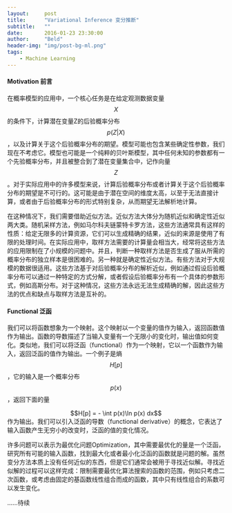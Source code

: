 ```yaml
---
layout:     post
title:      "Variational Inference 变分推断"
subtitle:   ""
date:       2016-01-23 23:30:00
author:     "Beld"
header-img: "img/post-bg-ml.png"
tags:
    - Machine Learning
---
```


#### Motivation 前言
在概率模型的应用中，一个核心任务是在给定观测数据变量$$X$$的条件下，计算潜在变量Z的后验概率分布$$p(Z|X)$$，以及计算关于这个后验概率分布的期望。模型可能也包含某些确定性参数，我们现在不考虑它。模型也可能是一个纯粹的贝叶斯模型，其中任何未知的参数都有一个先验概率分布，并且被整合到了潜在变量集合中，记作向量$$Z$$。对于实际应用中的许多模型来说，计算后验概率分布或者计算关于这个后验概率分布的期望是不可行的。这可能是由于潜在空间的维度太高，以至于无法直接计算，或者由于后验概率分布的形式特别复杂，从而期望无法解析地计算。

在这种情况下，我们需要借助近似方法。近似方法大体分为随机近似和确定性近似两大类。随机采样方法，例如马尔科夫链蒙特卡罗方法，这些方法通常具有这样的性质：给定无限多的计算资源，它们可以生成精确的结果，近似的来源是使用了有限的处理时间。在实际应用中，取样方法需要的计算量会相当大，经常将这些方法的应用限制在了小规模的问题中。并且，判断一种取样方法是否生成了服从所需的概率分布的独立样本是很困难的。另一种就是确定性近似方法。有些方法对于大规模的数据很适用。这些方法基于对后验概率分布的解析近似，例如通过假设后验概率分布可以通过一种特定的方式分解，或者假设后验概率分布有一个具体的参数形式，例如高斯分布。对于这种情况，这些方法永远无法生成精确的解，因此这些方法的优点和缺点与取样方法是互补的。

#### Functional 泛函
我们可以将函数想象为一个映射。这个映射以一个变量的值作为输入，返回函数值作为输出。函数的导数描述了当输入变量有一个无限小的变化时，输出值如何变化。类似地，我们可以将泛函（functional）作为一个映射，它以一个函数作为输入，返回泛函的值作为输出。一个例子是熵$$H[p]$$，它的输入是一个概率分布$$p(x)$$，返回下面的量
<center>$$H[p] = - \int p(x)\ln p(x) dx$$</center>
作为输出。我们可以引入泛函的导数（functional derivative）的概念，它表达了输入函数产生无穷小的改变时，泛函的值的变化情况。

许多问题可以表示为最优化问题Optimization，其中需要最优化的量是一个泛函，研究所有可能的输入函数，找到最大化或者最小化泛函的函数就是问题的解。虽然变分方法本质上没有任何近似的东西，但是它们通常会被用于寻找近似解。寻找近似解的过程可以这样完成：限制需要最优化算法搜索的函数的范围，例如只考虑二次函数，或考虑由固定的基函数线性组合而成的函数，其中只有线性组合的系数可以发生变化。

......待续
